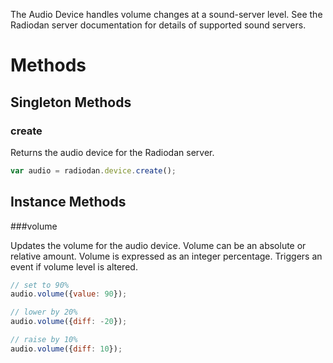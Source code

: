 The Audio Device handles volume changes at a sound-server level. See the
Radiodan server documentation for details of supported sound servers.

# Methods

## Singleton Methods

### create

Returns the audio device for the Radiodan server.

```javascript
var audio = radiodan.device.create();
```

## Instance Methods

###volume

Updates the volume for the audio device. Volume can be an absolute or relative
amount. Volume is expressed as an integer percentage. Triggers an event if
volume level is altered.

```javascript
// set to 90%
audio.volume({value: 90});

// lower by 20%
audio.volume({diff: -20});

// raise by 10%
audio.volume({diff: 10});
```
